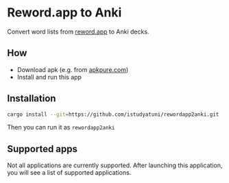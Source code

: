 # Reword.app to Anki

Convert word lists from [reword.app](https://reword.app) to Anki decks.

## How

- Download apk (e.g. from [apkpure.com](https://apkpure.com/developer/POAS%20Apps))
- Install and run this app

## Installation

```sh
cargo install --git=https://github.com/istudyatuni/rewordapp2anki.git
```

Then you can run it as `rewordapp2anki`

## Supported apps

Not all applications are currently supported. After launching this application, you will see a list of supported applications.

